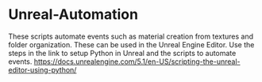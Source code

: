 # Unreal-Automation
These scripts automate events such as material creation from textures and folder organization. These can be used in the Unreal Engine Editor. 
Use the steps in the link to setup Python in Unreal and the scripts to automate events. https://docs.unrealengine.com/5.1/en-US/scripting-the-unreal-editor-using-python/
